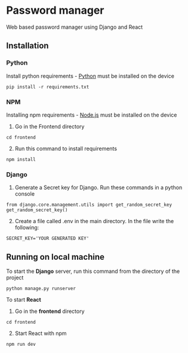 # Password manager
 Web based password manager using Django and React

## Installation

### Python
Install python requirements - [Python](https://www.python.org/downloads/) must be installed on the device
```
pip install -r requirements.txt
```

### NPM
Installing npm requirements - [Node.js](https://nodejs.org/en/download/) must be installed on the device
1. Go in the Frontend directory

```
cd frontend
```

2. Run this command to install requirements

```
npm install
```

### Django
1. Generate a Secret key for Django. Run these commands in a python console
```
from django.core.management.utils import get_random_secret_key  
get_random_secret_key()
```

2. Create a file called .env in the main directory.
In the file write the following:
```
SECRET_KEY='YOUR GENERATED KEY'
```

## Running on local machine

To start the <b>Django</b> server, run this command from the directory of the project
```
python manage.py runserver
```

To start <b>React</b>
1. Go in the <b>frontend</b> directory
```
cd frontend
```
2. Start React with npm
```
npm run dev
```